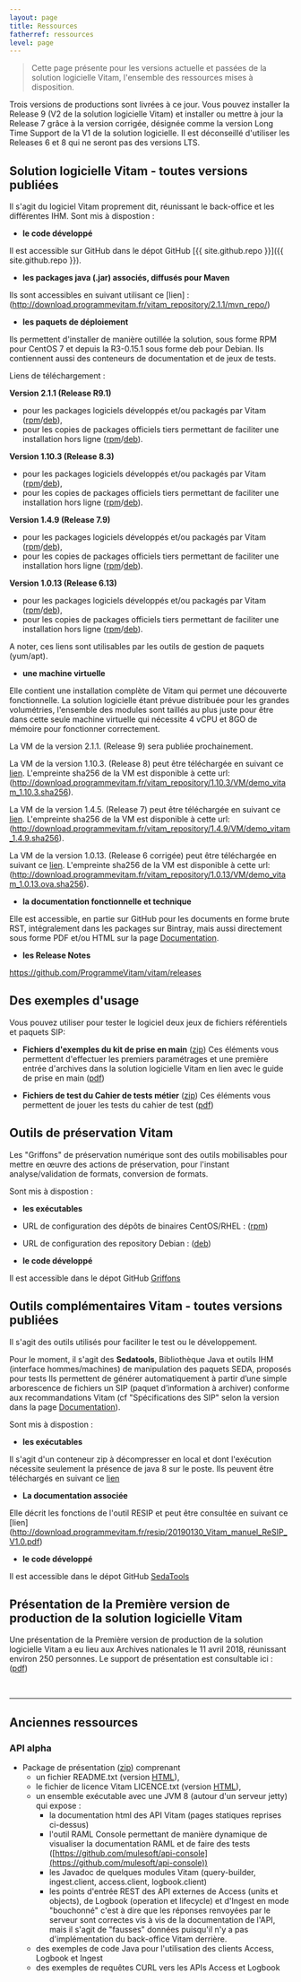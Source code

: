 ```yaml
---
layout: page
title: Ressources
fatherref: ressources
level: page
---
```


> Cette page présente pour les versions actuelle et passées de la solution logicielle Vitam, l'ensemble des ressources mises à disposition.

Trois versions de productions sont livrées à ce jour. Vous pouvez installer la Release 9 (V2 de la solution logicielle Vitam) et installer ou mettre à jour la Release 7 grâce à la version corrigée, désignée comme la version Long Time Support de la V1 de la solution logicielle. Il est déconseillé d'utiliser les Releases 6 et 8 qui ne seront pas des versions LTS.


## Solution logicielle Vitam - toutes versions publiées

Il s'agit du logiciel Vitam proprement dit, réunissant le back-office et les différentes IHM. Sont mis à dispostion :

* **le code développé**

Il est accessible sur GitHub dans le dépot GitHub [{{ site.github.repo }}]({{ site.github.repo }}).

* **les packages java (.jar) associés, diffusés pour Maven**

Ils sont accessibles en suivant utilisant ce [lien] : (http://download.programmevitam.fr/vitam_repository/2.1.1/mvn_repo/)

* **les paquets de déploiement**

Ils permettent d'installer de manière outillée la solution, sous forme RPM pour CentOS 7 et depuis la R3-0.15.1 sous forme deb pour Debian. Ils contiennent aussi des conteneurs de documentation et de jeux de tests.


Liens de téléchargement :

**Version 2.1.1 (Release R9.1)**
  - pour les packages logiciels développés et/ou packagés par Vitam ([rpm](http://download.programmevitam.fr/vitam_repository/2.1.1/rpm/vitam-product/)/[deb](http://download.programmevitam.fr/vitam_repository/2.1.1/deb/vitam-product/)),
  - pour les copies de packages officiels tiers permettant de faciliter une installation hors ligne ([rpm]( http://download.programmevitam.fr/vitam_repository/2.1.1/rpm/vitam-external/)/[deb](http://download.programmevitam.fr/vitam_repository/2.1.1/deb/vitam-external/)).
 

**Version 1.10.3 (Release 8.3)**
  - pour les packages logiciels développés et/ou packagés par Vitam ([rpm](http://download.programmevitam.fr/vitam_repository/1.10.3/rpm/vitam-product/)/[deb](http://download.programmevitam.fr/vitam_repository/1.10.3/deb/vitam-product/)),
  - pour les copies de packages officiels tiers permettant de faciliter une installation hors ligne ([rpm]( http://download.programmevitam.fr/vitam_repository/1.10.3/rpm/vitam-external/)/[deb](http://download.programmevitam.fr/vitam_repository/1.10.3/deb/vitam-external/)).

**Version 1.4.9 (Release 7.9)**
  - pour les packages logiciels développés et/ou packagés par Vitam ([rpm](http://download.programmevitam.fr/vitam_repository/1.4.9/rpm/vitam-product/)/[deb](http://download.programmevitam.fr/vitam_repository/1.4.9/deb/vitam-product/)),
  - pour les copies de packages officiels tiers permettant de faciliter une installation hors ligne ([rpm](http://download.programmevitam.fr/vitam_repository/1.4.9/rpm/vitam-external/)/[deb](http://download.programmevitam.fr/vitam_repository/1.4.9/deb/vitam-product/)).


**Version 1.0.13 (Release 6.13)**
  - pour les packages logiciels développés et/ou packagés par Vitam ([rpm](http://download.programmevitam.fr/vitam_repository/1.0.13/rpm/vitam-product/)/[deb](http://download.programmevitam.fr/vitam_repository/1.0.13/deb/vitam-product/)),
  - pour les copies de packages officiels tiers permettant de faciliter une installation hors ligne ([rpm](http://download.programmevitam.fr/vitam_repository/1.0.13/rpm/vitam-external/)/[deb](http://download.programmevitam.fr/vitam_repository/1.0.13/rpm/vitam-external/)).


A noter, ces liens sont utilisables par les outils de gestion de paquets (yum/apt).

* **une machine virtuelle**

Elle contient une installation complète de Vitam qui permet une découverte fonctionnelle.
La solution logicielle étant prévue distribuée pour les grandes volumétries, l'ensemble des modules sont taillés au plus juste pour être dans cette seule machine virtuelle qui nécessite 4 vCPU et 8GO de mémoire pour fonctionner correctement.

La VM de la version 2.1.1. (Release 9) sera publiée prochainement. 

La VM de la version 1.10.3. (Release 8) peut être téléchargée en suivant ce [lien](http://download.programmevitam.fr/vitam_repository/1.10.3/VM/demo_vitam_1.10.3.ova).
L'empreinte sha256 de la VM est disponible à cette url: (http://download.programmevitam.fr/vitam_repository/1.10.3/VM/demo_vitam_1.10.3.sha256).

La VM de la version 1.4.5. (Release 7) peut être téléchargée en suivant ce [lien](http://download.programmevitam.fr/vitam_repository/1.4.9/VM/demo_vitam_1.4.9.ova).
L'empreinte sha256 de la VM est disponible à cette url: (http://download.programmevitam.fr/vitam_repository/1.4.9/VM/demo_vitam_1.4.9.sha256).

La VM de la version 1.0.13. (Release 6 corrigée) peut être téléchargée en suivant ce [lien](http://download.programmevitam.fr/vitam_repository/1.0.13/VM/demo_vitam_1.0.13.ova).
L'empreinte sha256 de la VM est disponible à cette url: (http://download.programmevitam.fr/vitam_repository/1.0.13/VM/demo_vitam_1.0.13.ova.sha256).


* **la documentation fonctionnelle et technique**

Elle est accessible, en partie  sur GitHub pour les documents en forme brute RST, intégralement dans les packages sur Bintray, mais aussi directement sous forme PDF et/ou HTML sur la page [Documentation](/pages/documentation).

* **les Release Notes**

<https://github.com/ProgrammeVitam/vitam/releases>


## Des exemples d'usage

Vous pouvez utiliser pour tester le logiciel deux jeux de fichiers référentiels et paquets SIP:

* **Fichiers d'exemples du kit de prise en main**
([zip](http://download.programmevitam.fr/vitam_repository/2.1.1/tests/Jeu_de_tests_Guide_de_prise_en_main_R9.zip)) Ces éléments vous permettent d'effectuer les premiers paramétrages et une première entrée d'archives dans la solution logicielle Vitam en lien avec le guide de prise en main ([pdf](/ressources/DocCourante/autres/fonctionnel/VITAM_Guide_de_prise_en_main.pdf))

* **Fichiers de test du Cahier de tests métier**
([zip](http://download.programmevitam.fr/vitam_repository/2.1.1/tests/Jeux_de_tests_fonctionnels_RELEASE9_SEDA2.1.zip)) Ces éléments vous permettent de jouer les tests du cahier de test ([pdf](/ressources/DocCourante/autres/fonctionnel/VITAM_Cahier_de_tests_metiers.pdf))


## Outils de préservation Vitam 

Les "Griffons" de préservation numérique sont des outils mobilisables pour mettre en œuvre des actions de préservation, pour l'instant analyse/validation de formats, conversion de formats.

Sont mis à dispostion :

* **les exécutables**

* URL de configuration des dépôts de binaires CentOS/RHEL : ([rpm](http://download.programmevitam.fr/griffins/1.0.0/rpm/))
* URL de configuration des repository Debian : ([deb](http://download.programmevitam.fr/griffins/1.0.0/deb/))

* **le code développé**

Il est accessible dans le dépot GitHub [Griffons](https://github.com/ProgrammeVitam/vitam-griffins/tree/1.0.0)


## Outils complémentaires Vitam - toutes versions publiées

Il s'agit des outils utilisés pour faciliter le test ou le développement.

Pour le moment, il s'agit des **Sedatools**, 
Bibliothèque Java et outils IHM (interface hommes/machines) de manipulation des paquets SEDA, proposés pour tests
Ils permettent de générer automatiquement à partir d’une simple arborescence de fichiers un SIP (paquet d’information à archiver) conforme aux recommandations Vitam (cf "Spécifications des SIP" selon la version dans la page [Documentation](/pages/documentation)).

Sont mis à dispostion :

* **les exécutables**

Il s'agit d'un conteneur zip à décompresser en local et dont l'exécution
nécessite seulement la présence de java 8 sur le poste.
Ils peuvent être téléchargés en suivant ce [lien](http://download.programmevitam.fr/resip/sedatools-package-1.0.0.tar.gz)

* **La documentation associée**

Elle décrit les fonctions de l'outil RESIP et peut être consultée en suivant ce [lien] (http://download.programmevitam.fr/resip/20190130_Vitam_manuel_ReSIP_V1.0.pdf)

* **le code développé**

Il est accessible dans le dépot GitHub [SedaTools](https://github.com/ProgrammeVitam/sedatools/tree/1.0.0.)

## Présentation de la Première version de production de la solution logicielle Vitam

Une présentation de la Première version de production de la solution logicielle Vitam a eu lieu aux Archives nationales le 11 avril 2018, réunissant environ 250 personnes. Le support de présentation est consultable ici : ([pdf](/ressources/Doc1.0.0/autres/fonctionnel/20180411_présentation_vitam_V5.0_publication.pdf))


<br>
<hr/>

## Anciennes ressources

### API alpha

* Package de présentation ([zip](/ressources/API-Alpha/Vitam-API-Alpha-07-2016.zip)) comprenant
	* un fichier README.txt (version [HTML](/ressources/API-Alpha/Readme)),
	* le fichier de licence Vitam LICENCE.txt (version [HTML](/ressources/API-Alpha/LICENCE)),
	* un ensemble exécutable avec une JVM 8 (autour d'un serveur jetty) qui expose :
		* la documentation html des API Vitam (pages statiques reprises ci-dessus)
		* l'outil RAML Console permettant de manière dynamique de visualiser la documentation RAML et de faire des tests ([https://github.com/mulesoft/api-console](https://github.com/mulesoft/api-console))
		* les Javadoc de quelques modules Vitam (query-builder, ingest.client, access.client, logbook.client)
		* les points d'entrée REST des API externes de Access (units et objects), de Logbook (operation et lifecycle) et d'Ingest en mode "bouchonné" c'est à dire que les réponses renvoyées par le serveur sont correctes vis à vis de la documentation de l'API, mais il s'agit de "fausses" données puisqu'il n'y a pas d'implémentation du back-office Vitam derrière.
	* des exemples de code Java pour l'utilisation des clients Access, Logbook et Ingest
	* des exemples de requêtes CURL vers les APIs Access et Logbook
